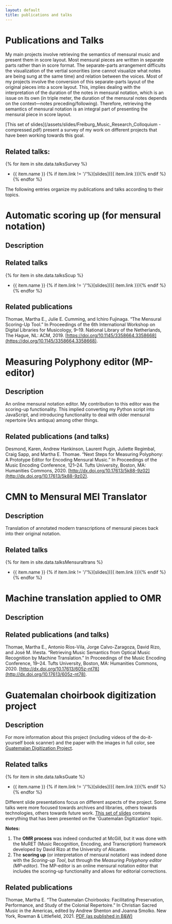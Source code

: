 ```yaml
---
layout: default
title: publications and talks
---
```

# Publications and Talks

My main projects involve retrieving the semantics of mensural music and present them in score layout. Most mensural pieces are written in separate parts rather than in score format. The separate-parts arrangement difficults the visualization of the vertial sonorities (one cannot visualize what notes are being sung at the same time) and relation between the voices. Most of my projects involve the conversion of this separate-parts layout of the original pieces into a score layout. This, implies dealing with the interpretation of the duration of the notes in mensural notation, which is an issue on its own (in triple meter, the duration of the mensural notes depends on the context—notes preceding/following). Therefore, retrieving the semantics of mensural notation is an integral part of presenting the mensural piece in score layout.

[This set of slides](/assets/slides/Freiburg_Music_Research_Colloquium - compressed.pdf) present a survey of my work on different projects that have been working towards this goal.

## Related talks:
{% for item in site.data.talksSurvey %}
- {{ item.name }} {% if item.link != '/'%}[slides]({{ item.link }}){% endif %}
{% endfor %}

The following entries organize my publications and talks according to their topics.


# Automatic scoring up (for mensural notation)
## Description

## Related talks
{% for item in site.data.talksScup %}
- {{ item.name }} {% if item.link != '/'%}[slides]({{ item.link }}){% endif %}
{% endfor %}

## Related publications
Thomae, Martha E., Julie E. Cumming, and Ichiro Fujinaga. “The Mensural Scoring-Up Tool.” In Proceedings of the 6th International Workshop on Digital Libraries for Musicology, 9–19. National Library of the Netherlands, The Hague, NL: ACM, 2019. [https://doi.org/10.1145/3358664.3358668](https://doi.org/10.1145/3358664.3358668).


# Measuring Polyphony editor (MP-editor)
## Description
An online mensural notation editor. My contribution to this editor was the scoring-up functionality. This implied converting my Python script into JavaScript, and introducing functionality to deal with older mensural repertoire (Ars antiqua) among other things.

## Related publications (and talks)
Desmond, Karen, Andrew Hankinson, Laurent Pugin, Juliette Regimbal, Craig Sapp, and Martha E. Thomae. “Next Steps for Measuring Polyphony: A Prototype Editor for Encoding Mensural Music.” In Proceedings of the Music Encoding Conference, 121–24. Tufts University, Boston, MA: Humanities Commons, 2020. [http://dx.doi.org/10.17613/5k88-9z02](http://dx.doi.org/10.17613/5k88-9z02).


# CMN to Mensural MEI Translator
## Description
Translation of annotated modern transcriptions of mensural pieces back into their original notation.

## Related talks
{% for item in site.data.talksMensuraltrans %}
- {{ item.name }} {% if item.link != '/'%}[slides]({{ item.link }}){% endif %}
{% endfor %}


# Machine translation applied to OMR
## Description

## Related publications (and talks)
Thomae, Martha E., Antonio Ríos-Vila, Jorge Calvo-Zaragoza, David Rizo, and José M. Iñesta. “Retrieving Music Semantics from Optical Music Recognition by Machine Translation.” In Proceedings of the Music Encoding Conference, 19–24. Tufts University, Boston, MA: Humanities Commons, 2020. [http://dx.doi.org/10.17613/605z-nt78](http://dx.doi.org/10.17613/605z-nt78).


# Guatemalan choirbook digitization project
## Description
For more information about this project (including videos of the do-it-yourself book scanner) and the paper with the images in full color, see [Guatemalan Digitization Project](/projects/guatemala.html).

## Related talks
{% for item in site.data.talksGuate %}
- {{ item.name }} {% if item.link != '/'%}[slides]({{ item.link }}){% endif %}
{% endfor %}

Different slide presentations focus on different aspects of the project. Some talks were more focused towards archives and libraries, others towards technologies, others towards future work. [This set of slides](/) contains everything that has been presented on the 'Guatemalan Digitization' topic.

**Notes:**
1. The **OMR process** was indeed conducted at McGill, but it was done with the MuRET (Music Recognition, Encoding, and Transcription) framework developed by David Rizo at the University of Alicante.
2. The **scoring up** (or interpretation of mensural notation) was indeed done with the *Scoring-up Tool*, but through the *Measuring Polyphony editor (MP-editor)*. The MP-editor is an online mensural notation editor that includes the scoring-up functionality and allows for editorial corrections.

## Related publications
Thomae, Martha E. “The Guatemalan Choirbooks: Facilitating Preservation, Performance, and Study of the Colonial Repertoire.” In Christian Sacred Music in the Americas, edited by Andrew Shenton and Joanna Smolko. New York, Rowman & Littlefield, 2021. [PDF (as published in B&W)](/assets/papers/ThomaeChapter.pdf)
